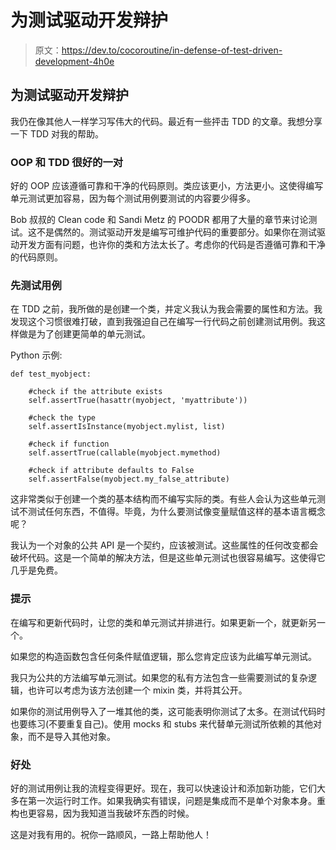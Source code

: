 # 为测试驱动开发辩护

> 原文：<https://dev.to/cocoroutine/in-defense-of-test-driven-development-4h0e>

## 为测试驱动开发辩护

我仍在像其他人一样学习写伟大的代码。最近有一些抨击 TDD 的文章。我想分享一下 TDD 对我的帮助。

### OOP 和 TDD 很好的一对

好的 OOP 应该遵循可靠和干净的代码原则。类应该更小，方法更小。这使得编写单元测试更加容易，因为每个测试用例要测试的内容要少得多。

Bob 叔叔的 Clean code 和 Sandi Metz 的 POODR 都用了大量的章节来讨论测试。这不是偶然的。测试驱动开发是编写可维护代码的重要部分。如果你在测试驱动开发方面有问题，也许你的类和方法太长了。考虑你的代码是否遵循可靠和干净的代码原则。

### 先测试用例

在 TDD 之前，我所做的是创建一个类，并定义我认为我会需要的属性和方法。我发现这个习惯很难打破，直到我强迫自己在编写一行代码之前创建测试用例。我这样做是为了创建更简单的单元测试。

Python 示例:

```
def test_myobject:

    #check if the attribute exists
    self.assertTrue(hasattr(myobject, 'myattribute'))

    #check the type
    self.assertIsInstance(myobject.mylist, list)

    #check if function
    self.assertTrue(callable(myobject.mymethod)

    #check if attribute defaults to False
    self.assertFalse(myobject.my_false_attribute) 
```

这非常类似于创建一个类的基本结构而不编写实际的类。有些人会认为这些单元测试不测试任何东西，不值得。毕竟，为什么要测试像变量赋值这样的基本语言概念呢？

我认为一个对象的公共 API 是一个契约，应该被测试。这些属性的任何改变都会破坏代码。这是一个简单的解决方法，但是这些单元测试也很容易编写。这使得它几乎是免费。

### 提示

在编写和更新代码时，让您的类和单元测试并排进行。如果更新一个，就更新另一个。

如果您的构造函数包含任何条件赋值逻辑，那么您肯定应该为此编写单元测试。

我只为公共的方法编写单元测试。如果您的私有方法包含一些需要测试的复杂逻辑，也许可以考虑为该方法创建一个 mixin 类，并将其公开。

如果你的测试用例导入了一堆其他的类，这可能表明你测试了太多。在测试代码时也要练习(不要重复自己)。使用 mocks 和 stubs 来代替单元测试所依赖的其他对象，而不是导入其他对象。

### 好处

好的测试用例让我的流程变得更好。现在，我可以快速设计和添加新功能，它们大多在第一次运行时工作。如果我确实有错误，问题是集成而不是单个对象本身。重构也更容易，因为我知道当我破坏东西的时候。

这是对我有用的。祝你一路顺风，一路上帮助他人！